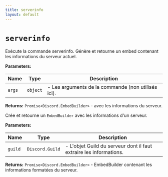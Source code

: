 ```yaml
---
title: serverinfo
layout: default
---
```


# `serverinfo`

Exécute la commande serverinfo. Génère et retourne un embed contenant les informations du serveur actuel.

**Parameters:**

| Name | Type | Description |
| ---- | ---- | ----------- |
| `args` | `object` | - Les arguments de la commande (non utilisés ici). |

**Returns:** `Promise<Discord.EmbedBuilder>` - avec les informations du serveur.

Crée et retourne un `EmbedBuilder` avec les informations d'un serveur.

**Parameters:**

| Name | Type | Description |
| ---- | ---- | ----------- |
| `guild` | `Discord.Guild` | - L'objet Guild du serveur dont il faut extraire les informations. |

**Returns:** `Promise<Discord.EmbedBuilder>` - EmbedBuilder contenant les informations formatées du serveur.

